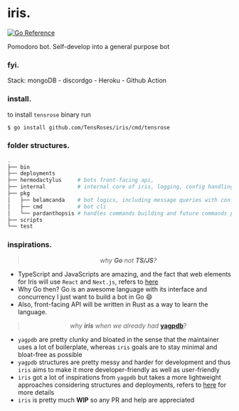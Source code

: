 # iris.

[![Go Reference](https://pkg.go.dev/badge/github.com/TensRoses/iris.svg)](https://pkg.go.dev/github.com/TensRoses/iris)

Pomodoro bot. Self-develop into a general purpose bot

### fyi.

Stack: mongoDB - discordgo - Heroku - Github Action


### install.

to install `tensrose` binary run

```sh 
$ go install github.com/TensRoses/iris/cmd/tensrose
```

### folder structures.

```bash
.
├── bin
├── deployments
├── hermodactylus     # bots front-facing api,                                     # lg: Rust
├── internal          # internal core of iris, logging, config handling            # lg: Go
├── pkg
│   ├── belamcanda    # bot logics, including message queries with configstore     # lg: Go
│   ├── cmd           # bot cli                                                    # lg: Go
│   └── pardanthopsis # handles commands building and future commands plugins      # lg: Go
├── scripts
└── test
```

### inspirations.
> <div align="center"><i>why <strong>Go</strong> not <strong>TS/JS</strong>?</i></div>
- TypeScript and JavaScripts are amazing, and the fact that web elements for Iris will use `React` and `Next.js`, refers to [here](https://github.com/TensRoses/dashboard)
- Why Go then? Go is an awesome language with its interface and concurrency I just want to build a bot in Go :smile:
- Also, front-facing API will be written in Rust as a way to learn the language.

> <div align="center"><i>why <strong>iris</strong> when we already had </i><a href="https://github.com/jonas747/yagpdb"><strong>yagpdb</strong></a>?</div>
- `yagpdb` are pretty clunky and bloated in the sense that the maintainer uses a lot of boilerplate, whereas `iris` goals are to stay minimal and bloat-free as possible
- `yagpdb` structures are pretty messy and harder for development and thus `iris` aims to make it more developer-friendly as well as user-friendly
- `iris` got a lot of inspirations from `yagpdb` but takes a more lightweight approaches considering structures and deployments, refers to [here](pkg/belamcanda/README) for more details
- `iris` is pretty much <strong>WIP</strong> so any PR and help are appreciated
